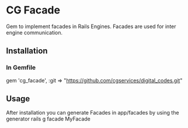 # CG Facade
Gem to implement facades in Rails Engines. Facades are used for inter engine communication.

## Installation
### In Gemfile
gem 'cg_facade', :git => "https://github.com/cgservices/digital_codes.git"

## Usage
After installation you can generate Facades in app/facades by using the generator
    rails g facade MyFacade

